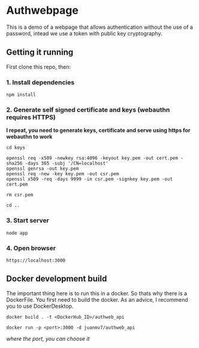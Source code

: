 # Authwebpage
This is a demo of a webpage that allows authentication without the use of a password, intead we use a token with public key cryptography.

## Getting it running

First clone this repo, then:

### 1. Install dependencies

```npm install```

### 2. Generate self signed certificate and keys (webauthn requires HTTPS)

**I repeat, you need to generate keys, certificate and serve using https for webauthn to work**

```
cd keys

openssl req -x509 -newkey rsa:4096 -keyout key.pem -out cert.pem -sha256 -days 365 -subj '/CN=localhost'
openssl genrsa -out key.pem
openssl req -new -key key.pem -out csr.pem
openssl x509 -req -days 9999 -in csr.pem -signkey key.pem -out cert.pem

rm csr.pem

cd ..
```

### 3. Start server 

```node app```

### 4. Open browser

```https://localhost:3000```

## Docker development build

The important thing here is to run this in a docker. So thats why there is a DockerFile. You first need to build the docker. As an advice, I recommend you to use DockerDesktop.

```docker build . -t <DockerHub_ID>/authweb_api```

```docker run -p <port>:3000 -d juanmv7/authweb_api```   

_where the port, you can choose it_

